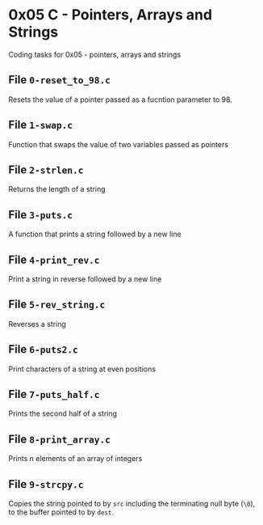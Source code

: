 # 0x05 C - Pointers, Arrays and Strings
Coding tasks for 0x05 - pointers, arrays and strings

## File `0-reset_to_98.c`
Resets the value of a pointer passed as a fucntion parameter to 98.

## File `1-swap.c`
Function that swaps the value of two variables passed as pointers

## File `2-strlen.c`
Returns the length of a string

## File `3-puts.c`
A function that prints a string followed by a new line

## File `4-print_rev.c`
Print a string in reverse followed by a new line

## File `5-rev_string.c`
Reverses a string

## File `6-puts2.c`
Print characters of a string at even positions

## File `7-puts_half.c`
Prints the second half of a string

## File `8-print_array.c`
Prints n elements of an array of integers

## File `9-strcpy.c`
Copies the string pointed to by `src` including the terminating null byte (`\0`), to the buffer pointed to by `dest`.
